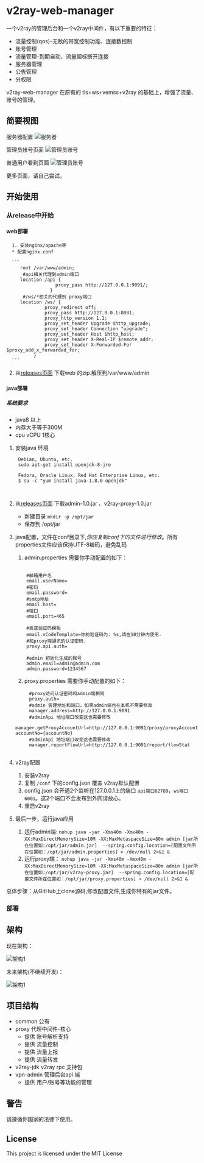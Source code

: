 # v2ray-web-manager
 一个v2ray的管理后台和一个v2ray中间件，有以下重要的特征：
 * 流量控制(qos)-无敌的带宽控制功能、连接数控制
 * 账号管理
 * 流量管理-到期自动、流量超标断开连接
 * 服务器管理 
 * 公告管理
 * 分权限
 
 v2ray-web-manager 在原有的 tls+ws+vemss+v2ray 的基础上，增强了流量、账号的管理。
 
 ## 简要视图
 服务器配置
 ![服务器](https://github.com/master-coder-ll/v2ray-web-manager/raw/master/static/admin_index.png)
 
 管理员帐号页面 
 ![管理员账号](https://github.com/master-coder-ll/v2ray-web-manager/raw/master/static/admin_account.png)
 
普通用户看到页面
 ![管理员账号]( https://raw.githubusercontent.com/master-coder-ll/v2ray-web-manager/master/static/my-account.png)

更多页面，请自己尝试。
 ## 开始使用 
 
 ### 从release中开始
 #### web部署
  
      1. 安装nginx/apache等
      * 配置nginx.conf

      ```
         root /var/www/admin;  
          #api相关代理到admin端口
         location /api {
                      proxy_pass http://127.0.0.1:9091/;
                    }
          #/ws/*相关的代理到 proxy端口  
         location /ws/ {
                  proxy_redirect off;
                  proxy_pass http://127.0.0.1:8081;
                  proxy_http_version 1.1;
                  proxy_set_header Upgrade $http_upgrade;
                  proxy_set_header Connection "upgrade";
                  proxy_set_header Host $http_host;
                  proxy_set_header X-Real-IP $remote_addr;
                  proxy_set_header X-Forwarded-For $proxy_add_x_forwarded_for;
              } 
      ```
   2. 从[releases页面](https://github.com/master-coder-ll/v2ray-web-manager/releases) 下载web 的zip.解压到/var/www/admin
  #### java部署
  ##### 系统要求
   * java8 以上
   * 内存大于等于300M
   * cpu vCPU 1核心
   1. 安装java 环境
   
        ```
         Debian, Ubuntu, etc.
         sudo apt-get install openjdk-8-jre
      
         Fedora, Oracle Linux, Red Hat Enterprise Linux, etc.
         $ su -c "yum install java-1.8.0-openjdk"

    
        ```
   
   2. 从[releases页面](https://github.com/master-coder-ll/v2ray-web-manager/releases) 下载admin-1.0.jar 、v2ray-proxy-1.0.jar
        * 新建目录 `mkdir -p /opt/jar`  
        * 保存到 /opt/jar
        
   3. java配置，文件在conf目录下,*你应复制conf下的文件进行修改*。所有properties文件应该保持UTF-8编码，避免乱码
      1. admin.properties 需要你手动配置的如下：
        ```
        
            #邮箱用户名
            email.userName=
            #密码
            email.password=
            #smtp地址
            email.host=
            #端口
            email.port=465
            
            #发送验证码模板
            email.vCodeTemplate=你的验证码为: %s,请在10分钟内使用.
            #和proxy端通讯的认证密码.
            proxy.api.auth=
            
            #admin 初始化生成的账号
            admin.email=admin@admin.com
            admin.password=1234567

        ```
      2. proxy.properties 需要你手动配置的如下：
       ```
            #proxy访问认证密码和admin端相同
            proxy.auth=
            #admin 管理地址和端口，如果admin端也在本机不需要修改
            manager.address=http://127.0.0.1:9091
            #adminApi 地址端口改变这也需要修改
            manager.getProxyAccountUrl=http://127.0.0.1:9091/proxy/proxyAccount/ac?accountNo={accountNo}
            #adminApi 地址端口改变这也需要修改
            manager.reportFlowUrl=http://127.0.0.1:9091/report/flowStat

      
      ```
   4. v2ray配置
       1. 安装v2ray
       2. 复制 `/conf` 下的config.json 覆盖 v2ray默认配置
       3. config.json 会开通2个监听在127.0.0.1上的端口 `api端口62789`，`ws端口 6001`。这2个端口不会发布到外网请放心。
       4. 重启v2ray   
   5. 最后一步，运行java应用
       1. 运行admin端: `nohup java -jar -Xms40m -Xmx40m -XX:MaxDirectMemorySize=10M -XX:MaxMetaspaceSize=80m admin [jar所在位置如:/opt/jar/admin.jar] 
         --spring.config.location=[配置文件所在位置如：/opt/jar/admin.properties] > /dev/null 2>&1 &`
       2. 运行proxy端： `nohup java -jar -Xms40m -Xmx40m -XX:MaxDirectMemorySize=10M -XX:MaxMetaspaceSize=80m admin [jar所在位置如:/opt/jar/v2ray-proxy.jar] 
                            --spring.config.location=[配置文件所在位置如：/opt/jar/proxy.properties] > /dev/null 2>&1 &`
       

 
  
    
 总体步骤：从GitHub上clone源码,修改配置文件,生成你特有的jar文件。
 
    
### 部署

## 架构
现在架构：

![架构1](https://raw.githubusercontent.com/master-coder-ll/v2ray-web-manager/master/static/now.png)

未来架构(不继续开发)：

![架构1](https://raw.githubusercontent.com/master-coder-ll/v2ray-web-manager/master/static/future.png)

## 项目结构
   * common 公有
   * proxy 代理中间件-核心
        * 提供 账号解析支持
        * 提供 流量控制
        * 提供 流量上报
        * 提供 流量转发
   * v2ray-jdk v2ray rpc 支持包
   * vpn-admin 管理后台api 端
        * 提供 用户/账号等功能的管理
   
   
## 警告
请遵循你国家的法律下使用。
## License
This project is licensed under the MIT License
